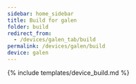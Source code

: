 ```yaml
---
sidebar: home_sidebar
title: Build for galen
folder: build
redirect_from:
  - /devices/galen_tab/build
permalink: /devices/galen/build
device: galen
---
```

{% include templates/device_build.md %}
